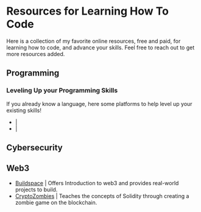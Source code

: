 # Resources for Learning How To Code
Here is a collection of my favorite online resources, free and paid, for learning how to code, and advance your skills. Feel free to reach out to get more resources added.

## Programming

### Leveling Up your Programming Skills
If you already know a language, here some platforms to help level up your existing skills!
- []() |
- []() |

## Cybersecurity

## Web3
- [Buildspace](https://buildspace.so/) | Offers Introduction to web3 and provides real-world projects to build.
- [CryptoZombies](https://cryptozombies.io/) | Teaches the concepts of Solidity through creating a zombie game on the blockchain.
